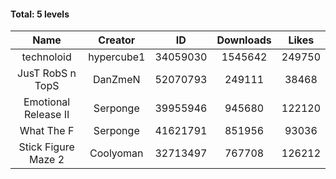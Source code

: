 #### Total: 5 levels

| Name | Creator | ID | Downloads | Likes |
|:---:|:---:|:---:|:---:|:---:|
| technoloid | hypercube1 | 34059030 | 1545642 | 249750
| JusT RobS n TopS | DanZmeN | 52070793 | 249111 | 38468
| Emotional Release II | Serponge | 39955946 | 945680 | 122120
| What The F | Serponge | 41621791 | 851956 | 93036
| Stick Figure Maze 2 | Coolyoman | 32713497 | 767708 | 126212
